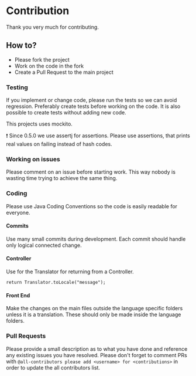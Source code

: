 # Contribution

Thank you very much for contributing.

## How to?

* Please fork the project
* Work on the code in the fork
* Create a Pull Request to the main project

### Testing

If you implement or change code, please run the tests so we can avoid regression. Preferably create tests before working on the code. It is also possible to create tests without adding new code.

This projects uses mockito.

:exclamation: Since 0.5.0 we use assertj for assertions. Please use assertions, that prints real values on failing instead of hash codes.


### Working on issues

Please comment on an issue before starting work. This way nobody is wasting time trying to achieve the same thing.

### Coding

Please use Java Coding Conventions so the code is easily readable for everyone.

#### Commits

Use many small commits during development. Each commit should handle only logical connected change.

#### Controller

Use for the Translator for returning from a Controller.

```
return Translator.toLocale("message");
```

#### Front End

Make the changes on the main files outside the language specific folders unless it is a translation. These should only be made inside the language folders.


### Pull Requests

Please provide a small description as to what you have done and reference any  existing issues you have resolved.
Please don't forget to comment PRs with `@all-contributors please add <username> for <contributions>` in order to update the all contributors list.
